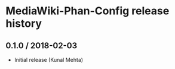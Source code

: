 # MediaWiki-Phan-Config release history #

## 0.1.0 / 2018-02-03 ##
* Initial release (Kunal Mehta)
